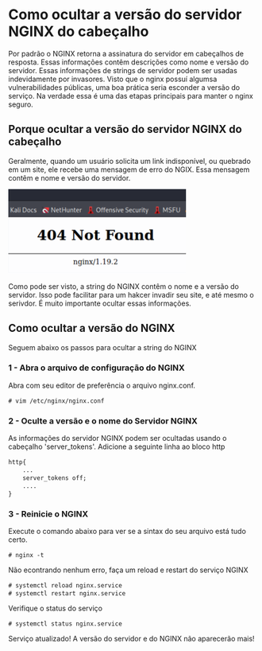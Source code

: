 # Como ocultar a versão do servidor NGINX do cabeçalho

Por padrão o NGINX retorna a assinatura do servidor em cabeçalhos de resposta. Essas informações contêm descrições como nome e versão do servidor.
Essas informações de strings de servidor podem ser usadas indevidamente por invasores. Visto que o nginx possuí algumsa vulnerabilidades públicas, uma boa prática seria esconder a versão do serviço. Na verdade essa é uma das etapas principais para manter o nginx seguro.

## Porque ocultar a versão do servidor NGINX do cabeçalho

Geralmente, quando um usuário solicita um link indisponível, ou quebrado em um site, ele recebe uma mensagem de erro do NGIX. Essa mensagem contêm e nome e versão do servidor.

<img src="nginx1.png">

Como pode ser visto, a string do NGINX contêm o nome e a versão do servidor. Isso pode facilitar para um hakcer invadir seu site, e até mesmo o serivdor. É muito importante ocultar essas informações.

## Como ocultar a versão do NGINX

Seguem abaixo os passos para ocultar a string do NGINX

### 1 - Abra o arquivo de configuração do NGINX

Abra com seu editor de preferência o arquivo nginx.conf.

    # vim /etc/nginx/nginx.conf

### 2 - Oculte a versão e o nome do Servidor NGINX

As informações do servidor NGINX podem ser ocultadas usando o cabeçalho 'server_tokens'.
Adicione a seguinte linha ao bloco http

    http{
        ...
        server_tokens off;
        ....
    }
### 3 - Reinicie o NGINX

Execute o comando abaixo para ver se a sintax do seu arquivo está tudo certo.

    # nginx -t

Não econtrando nenhum erro, faça um reload e restart do serviço NGINX

    # systemctl reload nginx.service
    # systemctl restart nginx.service

Verifique o status do serviço

    # systemctl status nginx.service

Serviço atualizado! A versão do servidor e do NGINX não aparecerão mais!




